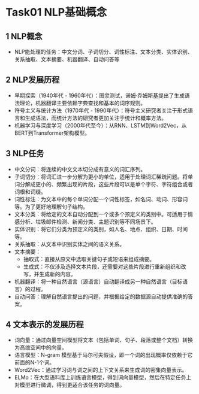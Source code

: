 # Task01 NLP基础概念

## 1 NLP概念

- NLP能处理的任务：中文分词、子词切分、词性标注、文本分类、实体识别、关系抽取、文本摘要、机器翻译、自动问答等

## 2 NLP发展历程

- 早期探索（1940年代 - 1960年代）：图灵测试，诺姆·乔姆斯基提出了生成语法理论，机器翻译主要依赖字典查找和基本的词序规则。
- 符号主义与统计方法（1970年代 - 1990年代）：符号主义研究者关注于形式语言和生成语法，而统计方法的研究者更加关注于统计和概率方法。
- 机器学习与深度学习（2000年代至今）：从RNN、LSTM到Word2Vec，从BERT到Transformer架构模型。

## 3 NLP任务

- 中文分词：将连续的中文文本切分成有意义的词汇序列。
- 子词切分：将词汇进一步分解为更小的单位，适用于处理词汇稀疏问题。将单词分解成更小的、频繁出现的片段，这些片段可以是单个字符、字符组合或者词根和词缀。
- 词性标注：为文本中的每个单词分配一个词性标签，如名词、动词、形容词等。为了更好地理解句子结构。
- 文本分类：将给定的文本自动分配到一个或多个预定义的类别中。可适用于情感分析、垃圾邮件检测、新闻分类、主题识别等不同场景下。
- 实体识别：将它们分类为预定义的类别，如人名、地点、组织、日期、时间等。
- 关系抽取：从文本中识别实体之间的语义关系。
- 文本摘要：
    - 抽取式：直接从原文中选取关键句子或短语来组成摘要。
    - 生成式：不仅涉及选择文本片段，还需要对这些片段进行重新组织和改写，并生成新的内容。
- 机器翻译：将一种自然语言（源语言）自动翻译成另一种自然语言（目标语言）的过程。
- 自动问答：理解自然语言提出的问题，并根据给定的数据源自动提供准确的答案。

## 4 文本表示的发展历程

- 词向量：通过向量空间模型将文本（包括单词、句子、段落或整个文档）转换为高维空间中的向量。
- 语言模型：N-gram 模型基于马尔可夫假设，即一个词的出现概率仅依赖于它前面的N-1个词。
- Word2Vec：通过学习词与词之间的上下文关系来生成词的密集向量表示。
- ELMo：在大型语料库上训练语言模型，得到词向量模型，然后在特定任务上对模型进行微调，得到更适合该任务的词向量。
